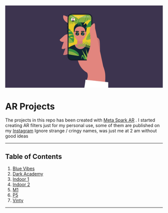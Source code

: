 ![](./assets/bg.jpeg)
# **AR Projects**
The projects in this repo has been created with [Meta Spark AR](https://sparkar.facebook.com/ar-studio/) . 
I started creating AR filters just for my personal use, some of them are published on my [Instagram](/link)
Ignore strange / cringy names, was just me at 2 am without good ideas 

-----------------------
 ## Table of Contents  
1. [Blue Vibes](#thechallenge)  
2. [Dark Academy](#repousage)
3. [Indoor 1](#dependencies) 
4. [Indoor 2](#runthecode) 
5. [M1]()
6. [P5]()
7. [Vinty]()

-----------------------